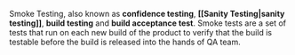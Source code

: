 Smoke Testing, also known as **confidence testing**, **[[Sanity Testing|sanity testing]]**, **build testing** and **build acceptance test**.
Smoke tests are a set of tests that run on each new build of the product to verify that the build is testable before the build is released into the hands of QA team.

